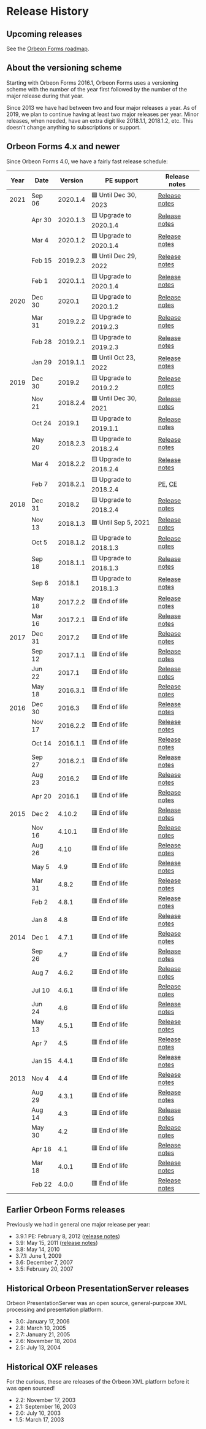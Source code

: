 # Release History

## Upcoming releases

See the [Orbeon Forms roadmap](roadmap.md).

## About the versioning scheme

Starting with Orbeon Forms 2016.1, Orbeon Forms uses a versioning scheme with the number of the year first followed by the number of the major release during that year.

Since 2013 we have had between two and four major releases a year. As of 2019, we plan to continue having at least two major releases per year. Minor releases, when needed, have an extra digit like 2018.1.1, 2018.1.2, etc. This doesn't change anything to subscriptions or support.

## Orbeon Forms 4.x and newer

Since Orbeon Forms 4.0, we have a fairly fast release schedule:

| Year | Date   | Version  | PE support             | Release notes                                                                       |
|------|--------|----------|------------------------|-------------------------------------------------------------------------------------|
| 2021 | Sep 06 | 2020.1.4 | 🟩 Until Dec 30, 2023  | [Release notes](/release-notes/orbeon-forms-2020.1.4.md)                            | 
|      | Apr 30 | 2020.1.3 | 🟨 Upgrade to 2020.1.4 | [Release notes](/release-notes/orbeon-forms-2020.1.3.md)                            | 
|      | Mar 4  | 2020.1.2 | 🟨 Upgrade to 2020.1.4 | [Release notes](/release-notes/orbeon-forms-2020.1.2.md)                            | 
|      | Feb 15 | 2019.2.3 | 🟩 Until Dec 29, 2022  | [Release notes](/release-notes/orbeon-forms-2019.2.3.md)                            | 
|      | Feb 1  | 2020.1.1 | 🟨 Upgrade to 2020.1.4 | [Release notes](/release-notes/orbeon-forms-2020.1.1.md)                            | 
| 2020 | Dec 30 | 2020.1   | 🟨 Upgrade to 2020.1.2 | [Release notes](/release-notes/orbeon-forms-2020.1.md)                              | 
|      | Mar 31 | 2019.2.2 | 🟨 Upgrade to 2019.2.3 | [Release notes](/release-notes/orbeon-forms-2019.2.2.md)                            | 
|      | Feb 28 | 2019.2.1 | 🟨 Upgrade to 2019.2.3 | [Release notes](/release-notes/orbeon-forms-2019.2.1.md)                            |
|      | Jan 29 | 2019.1.1 | 🟩 Until Oct 23, 2022  | [Release notes](/release-notes/orbeon-forms-2019.1.1.md)                            |
| 2019 | Dec 30 | 2019.2   | 🟨 Upgrade to 2019.2.2 | [Release notes](/release-notes/orbeon-forms-2019.2.md)                              |
|      | Nov 21 | 2018.2.4 | 🟩 Until Dec 30, 2021  | [Release notes](/release-notes/orbeon-forms-2018.2.4.md)                            |
|      | Oct 24 | 2019.1   | 🟨 Upgrade to 2019.1.1 | [Release notes](/release-notes/orbeon-forms-2019.1.md)                              |
|      | May 20 | 2018.2.3 | 🟨 Upgrade to 2018.2.4 | [Release notes](https://blog.orbeon.com/2019/05/orbeon-forms-201823-pe.html)        |
|      | Mar 4  | 2018.2.2 | 🟨 Upgrade to 2018.2.4 | [Release notes](https://blog.orbeon.com/2019/03/orbeon-forms-201822-pe.html)        |
|      | Feb 7  | 2018.2.1 | 🟨 Upgrade to 2018.2.4 | [PE](https://blog.orbeon.com/2019/02/orbeon-forms-201821-pe.html), [CE](https://blog.orbeon.com/2019/02/orbeon-forms-201821-ce.html) |
| 2018 | Dec 31 | 2018.2   | 🟨 Upgrade to 2018.2.4 | [Release notes](https://blog.orbeon.com/2018/12/orbeon-forms-20182.html)            |
|      | Nov 13 | 2018.1.3 | 🟩 Until Sep 5, 2021   | [Release notes](https://blog.orbeon.com/2018/11/orbeon-forms-201813-pe.html)        |
|      | Oct 5  | 2018.1.2 | 🟨 Upgrade to 2018.1.3 | [Release notes](https://blog.orbeon.com/2018/10/orbeon-forms-201812-pe.html)        |
|      | Sep 18 | 2018.1.1 | 🟨 Upgrade to 2018.1.3 | [Release notes](https://blog.orbeon.com/2018/09/orbeon-forms-201811-pe-and-ce.html) |
|      | Sep 6  | 2018.1   | 🟨 Upgrade to 2018.1.3 | [Release notes](https://blog.orbeon.com/2018/09/orbeon-forms-20181.html)            |
|      | May 18 | 2017.2.2 | 🟥 End of life         | [Release notes](https://blog.orbeon.com/2018/05/orbeon-forms-201722-pe.html)        |
|      | Mar 16 | 2017.2.1 | 🟥 End of life         | [Release notes](https://blog.orbeon.com/2018/03/orbeon-forms-201721-pe.html)        |
| 2017 | Dec 31 | 2017.2   | 🟥 End of life         | [Release notes](https://blog.orbeon.com/2017/12/orbeon-forms-20172.html)            |
|      | Sep 12 | 2017.1.1 | 🟥 End of life         | [Release notes](https://blog.orbeon.com/2017/09/orbeon-forms-201711-pe.html)        |
|      | Jun 22 | 2017.1   | 🟥 End of life         | [Release notes](https://blog.orbeon.com/2017/06/orbeon-forms-20171.html)            |
|      | May 18 | 2016.3.1 | 🟥 End of life         | [Release notes](https://blog.orbeon.com/2017/05/orbeon-forms-201631.html)           |
| 2016 | Dec 30 | 2016.3   | 🟥 End of life         | [Release notes](https://blog.orbeon.com/2016/12/orbeon-forms-20163.html)            |
|      | Nov 17 | 2016.2.2 | 🟥 End of life         | [Release notes](https://blog.orbeon.com/2016/12/orbeon-forms-20163.html)            |
|      | Oct 14 | 2016.1.1 | 🟥 End of life         | [Release notes](https://blog.orbeon.com/2016/10/orbeon-forms-201611-pe.html)        |
|      | Sep 27 | 2016.2.1 | 🟥 End of life         | [Release notes](https://blog.orbeon.com/2016/09/orbeon-forms-201621.html)           |
|      | Aug 23 | 2016.2   | 🟥 End of life         | [Release notes](https://blog.orbeon.com/2016/08/orbeon-forms-20162.html)            |
|      | Apr 20 | 2016.1   | 🟥 End of life         | [Release notes](https://blog.orbeon.com/2016/04/orbeon-forms-20161.html)            |
| 2015 | Dec 2  | 4.10.2   | 🟥 End of life         | [Release notes](https://blog.orbeon.com/2015/12/orbeon-forms-4102.html)             |
|      | Nov 16 | 4.10.1   | 🟥 End of life         | [Release notes](https://blog.orbeon.com/2015/11/orbeon-forms-4101.html)             |
|      | Aug 26 | 4.10     | 🟥 End of life         | [Release notes](https://blog.orbeon.com/2015/08/orbeon-forms-410.html)              |
|      | May 5  | 4.9      | 🟥 End of life         | [Release notes](https://blog.orbeon.com/2015/05/orbeon-forms-49.html)               |
|      | Mar 31 | 4.8.2    | 🟥 End of life         | [Release notes](https://blog.orbeon.com/2015/03/orbeon-forms-482.html)              |
|      | Feb 2  | 4.8.1    | 🟥 End of life         | [Release notes](https://blog.orbeon.com/2015/02/orbeon-forms-481.html)              |
|      | Jan 8  | 4.8      | 🟥 End of life         | [Release notes](https://blog.orbeon.com/2015/01/orbeon-forms-48.html)               |
| 2014 | Dec 1  | 4.7.1    | 🟥 End of life         | [Release notes](https://blog.orbeon.com/2014/12/orbeon-forms-471.html)              |
|      | Sep 26 | 4.7      | 🟥 End of life         | [Release notes](https://blog.orbeon.com/2014/09/orbeon-forms-47.html)               |
|      | Aug 7  | 4.6.2    | 🟥 End of life         | [Release notes](https://blog.orbeon.com/2014/08/orbeon-forms-462.html)              |
|      | Jul 10 | 4.6.1    | 🟥 End of life         | [Release notes](https://blog.orbeon.com/2014/07/orbeon-forms-461.html)              |
|      | Jun 24 | 4.6      | 🟥 End of life         | [Release notes](https://blog.orbeon.com/2014/06/orbeon-forms-46.html)               |
|      | May 13 | 4.5.1    | 🟥 End of life         | [Release notes](https://blog.orbeon.com/2014/05/orbeon-forms-451.html)              |
|      | Apr 7  | 4.5      | 🟥 End of life         | [Release notes](https://blog.orbeon.com/2014/04/orbeon-forms-45.html)               |
|      | Jan 15 | 4.4.1    | 🟥 End of life         | [Release notes](https://blog.orbeon.com/2014/01/orbeon-forms-441-pe.html)           |
| 2013 | Nov 4  | 4.4      | 🟥 End of life         | [Release notes](https://blog.orbeon.com/2013/11/orbeon-forms-44.html)               |
|      | Aug 29 | 4.3.1    | 🟥 End of life         | [Release notes](https://blog.orbeon.com/2013/08/orbeon-forms-431-pe.html)           |
|      | Aug 14 | 4.3      | 🟥 End of life         | [Release notes](https://blog.orbeon.com/2013/08/orbeon-forms-43.html)               |
|      | May 30 | 4.2      | 🟥 End of life         | [Release notes](https://blog.orbeon.com/2013/05/orbeon-forms-42.html)               |
|      | Apr 18 | 4.1      | 🟥 End of life         | [Release notes](https://blog.orbeon.com/2013/04/orbeon-forms-41.html)               |
|      | Mar 18 | 4.0.1    | 🟥 End of life         | [Release notes](https://blog.orbeon.com/2013/03/orbeon-forms-401.html)              |
|      | Feb 22 | 4.0.0    | 🟥 End of life         | [Release notes](https://blog.orbeon.com/2013/03/announcing-orbeon-forms-40.html)    |

## Earlier Orbeon Forms releases

Previously we had in general one major release per year:

- 3.9.1 PE: February 8, 2012 ([release notes](https://blog.orbeon.com/2012/02/orbeon-forms-391-pe-released.html))
- 3.9: May 15, 2011 ([release notes](https://blog.orbeon.com/2011/05/orbeon-forms-390-final.html))
- 3.8: May 14, 2010
- 3.7.1: June 1, 2009
- 3.6: December 7, 2007
- 3.5: February 20, 2007

## Historical Orbeon PresentationServer releases

Orbeon PresentationServer was an open source, general-purpose XML processing and presentation platform.

- 3.0: January 17, 2006
- 2.8: March 10, 2005
- 2.7: January 21, 2005
- 2.6: November 18, 2004
- 2.5: July 13, 2004

## Historical OXF releases

For the curious, these are releases of the Orbeon XML platform before it was open sourced!

- 2.2: November 17, 2003
- 2.1: September 16, 2003
- 2.0: July 10, 2003
- 1.5: March 17, 2003
